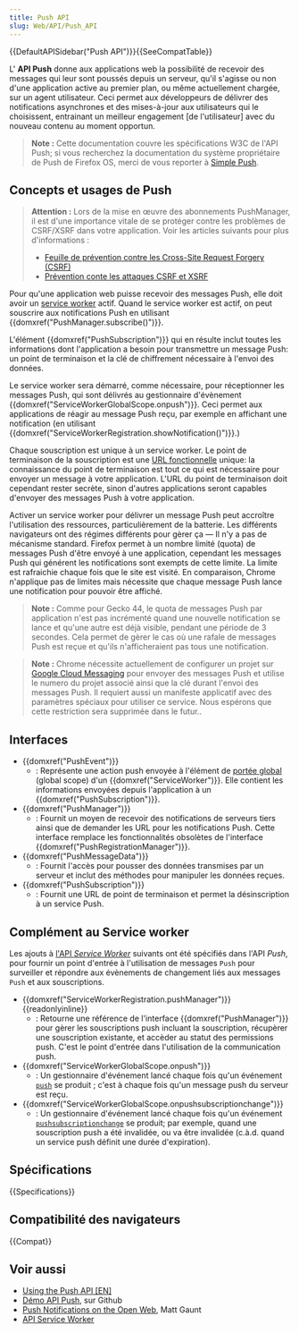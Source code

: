```yaml
---
title: Push API
slug: Web/API/Push_API
---
```


{{DefaultAPISidebar("Push API")}}{{SeeCompatTable}}

L' **API Push** donne aux applications web la possibilité de recevoir des messages qui leur sont poussés depuis un serveur, qu'il s'agisse ou non d'une application active au premier plan, ou même actuellement chargée, sur un agent utilisateur. Ceci permet aux développeurs de délivrer des notifications asynchrones et des mises-à-jour aux utilisateurs qui le choisissent, entrainant un meilleur engagement \[de l'utilisateur] avec du nouveau contenu au moment opportun.

> **Note :** Cette documentation couvre les spécifications W3C de l'API Push; si vous recherchez la documentation du système propriétaire de Push de Firefox OS, merci de vous reporter à [Simple Push](/fr/docs/Web/API/Simple_Push_API).

## Concepts et usages de Push

> **Attention :** Lors de la mise en œuvre des abonnements PushManager, il est d'une importance vitale de se protéger contre les problèmes de CSRF/XSRF dans votre application. Voir les articles suivants pour plus d'informations :
>
> - [Feuille de prévention contre les Cross-Site Request Forgery (CSRF)](https://cheatsheetseries.owasp.org/cheatsheets/Cross-Site_Request_Forgery_Prevention_Cheat_Sheet.html)
> - [Prévention conte les attaques CSRF et XSRF](https://blog.codinghorror.com/preventing-csrf-and-xsrf-attacks/)

Pour qu'une application web puisse recevoir des messages Push, elle doit avoir un [service worker](/fr/docs/Web/API/ServiceWorker_API) actif. Quand le service worker est actif, on peut souscrire aux notifications Push en utilisant {{domxref("PushManager.subscribe()")}}.

L'élément {{domxref("PushSubscription")}} qui en résulte inclut toutes les informations dont l'application a besoin pour transmettre un message Push: un point de terminaison et la clé de chiffrement nécessaire à l'envoi des données.

Le service worker sera démarré, comme nécessaire, pour réceptionner les messages Push, qui sont délivrés au gestionnaire d'évènement {{domxref("ServiceWorkerGlobalScope.onpush")}}. Ceci permet aux applications de réagir au message Push reçu, par exemple en affichant une notification (en utilisant {{domxref("ServiceWorkerRegistration.showNotification()")}}.)

Chaque souscription est unique à un service worker. Le point de terminaison de la souscription est une [URL fonctionnelle](http://www.w3.org/TR/capability-urls/) unique: la connaissance du point de terminaison est tout ce qui est nécessaire pour envoyer un message à votre application. L'URL du point de terminaison doit cependant rester secrète, sinon d'autres applications seront capables d'envoyer des messages Push à votre application.

Activer un service worker pour délivrer un message Push peut accroître l'utilisation des ressources, particulièrement de la batterie. Les différents navigateurs ont des régimes différents pour gèrer ça — Il n'y a pas de mécanisme standard. Firefox permet à un nombre limité (quota) de messages Push d'être envoyé à une application, cependant les messages Push qui générent les notifications sont exempts de cette limite. La limite est rafraichie chaque fois que le site est visité. En comparaison, Chrome n'applique pas de limites mais nécessite que chaque message Push lance une notification pour pouvoir être affiché.

> **Note :** Comme pour Gecko 44, le quota de messages Push par application n'est pas incrémenté quand une nouvelle notification se lance et qu'une autre est déjà visible, pendant une période de 3 secondes. Cela permet de gèrer le cas où une rafale de messages Push est reçue et qu'ils n'afficheraient pas tous une notification.

> **Note :** Chrome nécessite actuellement de configurer un projet sur [Google Cloud Messaging](https://developers.google.com/cloud-messaging/) pour envoyer des messages Push et utilise le numero du projet associé ainsi que la clé durant l'envoi des messages Push. Il requiert aussi un manifeste applicatif avec des paramètres spéciaux pour utiliser ce service. Nous espérons que cette restriction sera supprimée dans le futur..

## Interfaces

- {{domxref("PushEvent")}}
  - : Représente une action push envoyée à l'élément de [portée global](/fr/docs/Web/API/ServiceWorkerGlobalScope) (global scope) d'un {{domxref("ServiceWorker")}}. Elle contient les informations envoyées depuis l'application à un {{domxref("PushSubscription")}}.
- {{domxref("PushManager")}}
  - : Fournit un moyen de recevoir des notifications de serveurs tiers ainsi que de demander les URL pour les notifications Push. Cette interface remplace les fonctionnalités obsolètes de l'interface {{domxref("PushRegistrationManager")}}.
- {{domxref("PushMessageData")}}
  - : Fournit l'accès pour pousser des données transmises par un serveur et inclut des méthodes pour manipuler les données reçues.
- {{domxref("PushSubscription")}}
  - : Fournit une URL de point de terminaison et permet la désinscription à un service Push.

## Complément au Service worker

Les ajouts à [l'API <i lang="en">Service Worker</i>](/fr/docs/Web/API/Service_Worker_API) suivants ont été spécifiés dans l'API <i lang="en">Push</i>, pour fournir un point d'entrée à l'utilisation de messages `Push` pour surveiller et répondre aux évènements de changement liés aux messages `Push` et aux souscriptions.

- {{domxref("ServiceWorkerRegistration.pushManager")}} {{readonlyinline}}
  - : Retourne une référence de l'interface {{domxref("PushManager")}} pour gèrer les souscriptions push incluant la souscription, récupèrer une souscription existante, et accèder au statut des permissions push. C'est le point d'entrée dans l'utilisation de la communication push.
- {{domxref("ServiceWorkerGlobalScope.onpush")}}
  - : Un gestionnaire d'événement lancé chaque fois qu'un événement [`push`](/fr/docs/Web/API/ServiceWorkerGlobalScope/push_event) se produit ; c'est à chaque fois qu'un message push du serveur est reçu.
- {{domxref("ServiceWorkerGlobalScope.onpushsubscriptionchange")}}
  - : Un gestionnaire d'événement lancé chaque fois qu'un événement [`pushsubscriptionchange`](/fr/docs/Web/API/ServiceWorkerGlobalScope/pushsubscriptionchange_event) se produit; par exemple, quand une souscription push a été invalidée, ou va être invalidée (c.à.d. quand un service push définit une durée d'expiration).

## Spécifications

{{Specifications}}

## Compatibilité des navigateurs

{{Compat}}

## Voir aussi

- [Using the Push API \[EN\]](/fr/docs/Web/API/Push_API/Using_the_Push_API)
- [Démo API Push](https://github.com/chrisdavidmills/push-api-demo), sur Github
- [Push Notifications on the Open Web](http://updates.html5rocks.com/2015/03/push-notificatons-on-the-open-web), Matt Gaunt
- [API Service Worker](/fr/docs/Web/API/Service_Worker_API)
